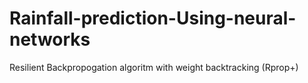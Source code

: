 # Rainfall-prediction-Using-neural-networks
Resilient Backpropogation algoritm with weight backtracking (Rprop+)
